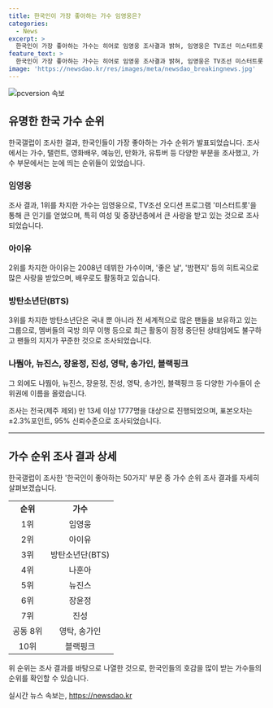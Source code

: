 ```yaml
---
title: 한국인이 가장 좋아하는 가수 임영웅은?
categories:
  - News
excerpt: >
  한국인이 가장 좋아하는 가수는 히어로 임영웅 조사결과 밝혀, 임영웅은 TV조선 미스터트롯 우승 후 여성·중장년층에서 큰 사랑 받고 있음. 아이유와 방탄소년단이 이어 각각 2위, 3위를 차지. 한국갤럽 조사 결과로, 나훈아와 뉴진스, 장윤정, 진성, 영탁·송가인, 블랙핑크가 상위권을 차지. (150자)
feature_text: >
  한국인이 가장 좋아하는 가수는 히어로 임영웅 조사결과 밝혀, 임영웅은 TV조선 미스터트롯 우승 후 여성·중장년층에서 큰 사랑 받고 있음. 아이유와 방탄소년단이 이어 각각 2위, 3위를 차지. 한국갤럽 조사 결과로, 나훈아와 뉴진스, 장윤정, 진성, 영탁·송가인, 블랙핑크가 상위권을 차지. (150자)
image: 'https://newsdao.kr/res/images/meta/newsdao_breakingnews.jpg'
---
```


<p><img src="https://newsdao.kr/res/images/meta/newsdao_breakingnews.jpg" alt="pcversion 속보" /></p>

<h2 data-ke-size="size26">유명한 한국 가수 순위</h2>

<p data-ke-size="size16">한국갤럽이 조사한 결과, 한국인들이 가장 좋아하는 가수 순위가 발표되었습니다. 조사에서는 가수, 탤런트, 영화배우, 예능인, 만화가, 유튜버 등 다양한 부문을 조사했고, 가수 부문에서는 눈에 띄는 순위들이 있었습니다.</p>

<h3><b>임영웅</b></h3>

<p data-ke-size="size16">조사 결과, 1위를 차지한 가수는 임영웅으로, TV조선 오디션 프로그램 '미스터트롯'을 통해 큰 인기를 얻었으며, 특히 여성 및 중장년층에서 큰 사랑을 받고 있는 것으로 조사되었습니다.</p>

<h3><b>아이유</b></h3>

<p data-ke-size="size16">2위를 차지한 아이유는 2008년 데뷔한 가수이며, '좋은 날', '밤편지' 등의 히트곡으로 많은 사랑을 받았으며, 배우로도 활동하고 있습니다.</p>

<h3><b>방탄소년단(BTS)</b></h3>

<p data-ke-size="size16">3위를 차지한 방탄소년단은 국내 뿐 아니라 전 세계적으로 많은 팬들을 보유하고 있는 그룹으로, 멤버들의 국방 의무 이행 등으로 최근 활동이 잠정 중단된 상태임에도 불구하고 팬들의 지지가 꾸준한 것으로 조사되었습니다.</p>

<h3><b>나뛈아, 뉴진스, 장윤정, 진성, 영탁, 송가인, 블랙핑크</b></h3>

<p data-ke-size="size16">그 외에도 나뛈아, 뉴진스, 장윤정, 진성, 영탁, 송가인, 블랙핑크 등 다양한 가수들이 순위권에 이름을 올렸습니다.</p>

<p data-ke-size="size16">조사는 전국(제주 제외) 만 13세 이상 1777명을 대상으로 진행되었으며, 표본오차는 ±2.3%포인트, 95% 신뢰수준으로 조사되었습니다.</p>

<hr>

<h2 data-ke-size="size26">가수 순위 조사 결과 상세</h2>

<p data-ke-size="size16">한국갤럽이 조사한 '한국인이 좋아하는 50가지' 부문 중 가수 순위 조사 결과를 자세히 살펴보겠습니다.</p>

<table>
    <tbody>
        <tr>
            <td style="text-align: center; height: 17px;"><b>순위</b></td>
            <td style="text-align: center; height: 17px;"><b>가수</b></td>
        </tr>
        <tr>
            <td style="text-align: center; height: 17px;">1위</td>
            <td style="text-align: center; height: 17px;">임영웅</td>
        </tr>
        <tr>
            <td style="text-align: center; height: 17px;">2위</td>
            <td style="text-align: center; height: 17px;">아이유</td>
        </tr>
        <tr>
            <td style="text-align: center; height: 17px;">3위</td>
            <td style="text-align: center; height: 17px;">방탄소년단(BTS)</td>
        </tr>
        <tr>
            <td style="text-align: center; height: 17px;">4위</td>
            <td style="text-align: center; height: 17px;">나훈아</td>
        </tr>
        <tr>
            <td style="text-align: center; height: 17px;">5위</td>
            <td style="text-align: center; height: 17px;">뉴진스</td>
        </tr>
        <tr>
            <td style="text-align: center; height: 17px;">6위</td>
            <td style="text-align: center; height: 17px;">장윤정</td>
        </tr>
        <tr>
            <td style="text-align: center; height: 17px;">7위</td>
            <td style="text-align: center; height: 17px;">진성</td>
        </tr>
        <tr>
            <td style="text-align: center; height: 17px;">공동 8위</td>
            <td style="text-align: center; height: 17px;">영탁, 송가인</td>
        </tr>
        <tr>
            <td style="text-align: center; height: 17px;">10위</td>
            <td style="text-align: center; height: 17px;">블랙핑크</td>
        </tr>
    </tbody>
</table>

<p data-ke-size="size16">위 순위는 조사 결과를 바탕으로 나열한 것으로, 한국인들의 호감을 많이 받는 가수들의 순위를 확인할 수 있습니다.</p>
실시간 뉴스 속보는, <a href="https://newsdao.kr" rel="dofollow">https://newsdao.kr</a>


